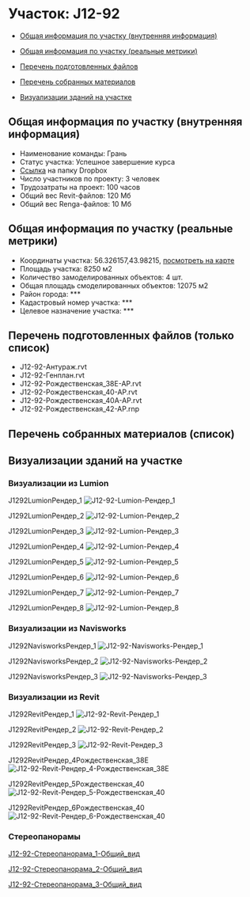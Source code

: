 # Участок: J12-92

* [Общая информация по участку (внутренняя информация)](#Chapter1)

* [Общая информация по участку (реальные метрики)](#Chapter2)

* [Перечень подготовленных файлов](#Chapter3)

* [Перечень собранных материалов](#Chapter4)

* [Визуализации зданий на участке](#Chapter5)

## <a id="Chapter1"></a> Общая информация по участку (внутренняя информация)
+ Наименование команды: Грань
+ Статус участка: Успешное завершение курса
+ [Ссылка](https://www.dropbox.com/sh/wvvgv1nw1iqred9/AACMZfrLYn5EoimxIyTiEa_La/J12_92?dl=0) на папку Dropbox
+ Число участников по проекту: 3 человек
+ Трудозатраты на проект: 100 часов
+ Общий вес Revit-файлов: 120 Мб
+ Общий вес Renga-файлов: 10 Мб
## <a id="Chapter2"></a> Общая информация по участку (реальные метрики)
+ Координаты участка: 56.326157,43.98215, [посмотреть на карте](https://yandex.ru/maps/47/nizhny-novgorod/?ll=43.98215%2C56.326157&z=19)
+ Площадь участка: 8250 м2
+ Количество замоделированных объектов: 4 шт.
+ Общая площадь смоделированных объектов: 12075 м2
+ Район города: *** 
+ Кадастровый номер участка: *** 
+ Целевое назначение участка: *** 
## <a id="Chapter3"></a> Перечень подготовленных файлов (только список)
+ J12-92-Антураж.rvt
+ J12-92-Генплан.rvt
+ J12-92-Рождественская_38Е-АР.rvt
+ J12-92-Рождественская_40-АР.rvt
+ J12-92-Рождественская_40А-АР.rvt
+ J12-92-Рождественская_42-АР.rnp
## <a id="Chapter4"></a> Перечень собранных материалов (список)
## <a id="Chapter5"></a> Визуализации зданий на участке
### Визуализации из Lumion
J1292LumionРендер_1
![J12-92-Lumion-Рендер_1](/Images/J12_92/J12-92-Lumion-Рендер_1_Compressed.jpg)

J1292LumionРендер_2
![J12-92-Lumion-Рендер_2](/Images/J12_92/J12-92-Lumion-Рендер_2_Compressed.jpg)

J1292LumionРендер_3
![J12-92-Lumion-Рендер_3](/Images/J12_92/J12-92-Lumion-Рендер_3_Compressed.jpg)

J1292LumionРендер_4
![J12-92-Lumion-Рендер_4](/Images/J12_92/J12-92-Lumion-Рендер_4_Compressed.jpg)

J1292LumionРендер_5
![J12-92-Lumion-Рендер_5](/Images/J12_92/J12-92-Lumion-Рендер_5_Compressed.jpg)

J1292LumionРендер_6
![J12-92-Lumion-Рендер_6](/Images/J12_92/J12-92-Lumion-Рендер_6_Compressed.jpg)

J1292LumionРендер_7
![J12-92-Lumion-Рендер_7](/Images/J12_92/J12-92-Lumion-Рендер_7_Compressed.jpg)

J1292LumionРендер_8
![J12-92-Lumion-Рендер_8](/Images/J12_92/J12-92-Lumion-Рендер_8_Compressed.jpg)

### Визуализации из Navisworks
J1292NavisworksРендер_1
![J12-92-Navisworks-Рендер_1](/Images/J12_92/J12-92-Navisworks-Рендер_1_Compressed.jpg)

J1292NavisworksРендер_2
![J12-92-Navisworks-Рендер_2](/Images/J12_92/J12-92-Navisworks-Рендер_2_Compressed.jpg)

J1292NavisworksРендер_3
![J12-92-Navisworks-Рендер_3](/Images/J12_92/J12-92-Navisworks-Рендер_3_Compressed.jpg)

### Визуализации из Revit
J1292RevitРендер_1
![J12-92-Revit-Рендер_1](/Images/J12_92/J12-92-Revit-Рендер_1_Compressed.jpg)

J1292RevitРендер_2
![J12-92-Revit-Рендер_2](/Images/J12_92/J12-92-Revit-Рендер_2_Compressed.jpg)

J1292RevitРендер_3
![J12-92-Revit-Рендер_3](/Images/J12_92/J12-92-Revit-Рендер_3_Compressed.jpg)

J1292RevitРендер_4Рождественская_38Е
![J12-92-Revit-Рендер_4-Рождественская_38Е](/Images/J12_92/J12-92-Revit-Рендер_4-Рождественская_38Е_Compressed.jpg)

J1292RevitРендер_5Рождественская_40
![J12-92-Revit-Рендер_5-Рождественская_40](/Images/J12_92/J12-92-Revit-Рендер_5-Рождественская_40_Compressed.jpg)

J1292RevitРендер_6Рождественская_40
![J12-92-Revit-Рендер_6-Рождественская_40](/Images/J12_92/J12-92-Revit-Рендер_6-Рождественская_40_Compressed.jpg)

### Стереопанорамы
[J12-92-Стереопанорама_1-Общий_вид](https://pano.autodesk.com/pano.html?url=jpgs/18d72fa5-4cdc-4a37-84a0-b17dda19a1eb&version=2)

[J12-92-Стереопанорама_2-Общий_вид](https://pano.autodesk.com/pano.html?url=jpgs/fd693ce4-b85e-4da8-8cd9-6b4add61faa1&version=2)

[J12-92-Стереопанорама_3-Общий_вид](https://pano.autodesk.com/pano.html?url=jpgs/462d6ccb-a1e2-47a8-a054-e9e89abdd336&version=2)

